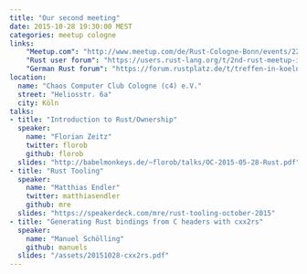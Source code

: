 ```yaml
---
title: "Our second meeting"
date: 2015-10-28 19:30:00 MEST
categories: meetup cologne
links:
    "Meetup.com": "http://www.meetup.com/de/Rust-Cologne-Bonn/events/226086635/"
    "Rust user forum": "https://users.rust-lang.org/t/2nd-rust-meetup-in-cologne-germany-on-october-28th/3328"
    "German Rust forum": "https://forum.rustplatz.de/t/treffen-in-koeln-28-oktober-19-30-im-c4/81/4"
location:
  name: "Chaos Computer Club Cologne (c4) e.V."
  street: "Heliosstr. 6a"
  city: Köln
talks:
- title: "Introduction to Rust/Ownership"
  speaker:
    name: "Florian Zeitz"
    twitter: florob
    github: florob
  slides: "http://babelmonkeys.de/~florob/talks/OC-2015-05-28-Rust.pdf"
- title: "Rust Tooling"
  speaker:
    name: "Matthias Endler"
    twitter: matthiasendler
    github: mre
  slides: "https://speakerdeck.com/mre/rust-tooling-october-2015"
- title: "Generating Rust bindings from C headers with cxx2rs"
  speaker:
    name: "Manuel Schölling"
    github: manuels
  slides: "/assets/20151028-cxx2rs.pdf"
---
```

